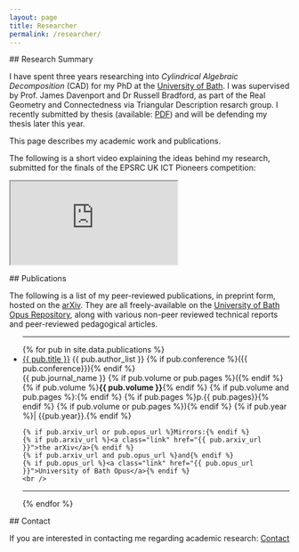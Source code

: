 ```yaml
---
layout: page
title: Researcher
permalink: /researcher/
---
```


##<i class="fa fa-flask"></i> Research Summary

I have spent three years researching into *Cylindrical Algebraic Decomposition* (CAD) for my PhD at the [University of Bath](university-of-bath). I was supervised by Prof. James Davenport and Dr Russell Bradford, as part of the Real Geometry and Connectedness via Triangular Description resarch group. I recently submitted by thesis (available: [PDF]()) and will be defending my thesis later this year.

This page describes my academic work and publications.

The following is a short video explaining the ideas behind my research, submitted for the finals of the EPSRC UK ICT Pioneers competition:

<iframe class="embed-responsive-item" src="http://www.youtube.com/embed/M33WRwr4bAY" allowfullscreen></iframe>

##<i class="fa fa-flask"></i> Publications

The following is a list of my peer-reviewed publications, in preprint form, hosted on the [arXiv](arxiv). They are all freely-available on the [University of Bath Opus Repository](opus), along with various non-peer reviewed technical reports and peer-reviewed pedagogical articles.

<ul>
<hr>
{% for pub in site.data.publications %}
  <li>
      <a class="post-link" href="/publications/{{ pub.filename | prepend: site.baseurl }}">{{ pub.title }}</a>
    {{ pub.author_list }} 
    {% if pub.conference %}({{ pub.conference}}){% endif %}
    <br />
    {{ pub.journal_name }} 
    {% if pub.volume or pub.pages %}({% endif %}
    {% if pub.volume %}<b>{{ pub.volume }}</b>{% endif %}
    {% if pub.volume and pub.pages %}:{% endif %}
    {% if pub.pages %}p.{{ pub.pages}}{% endif %}
    {% if pub.volume or pub.pages %}){% endif %}
    {% if pub.year %}| {{pub.year}}.{% endif %}
    <br/>

    {% if pub.arxiv_url or pub.opus_url %}Mirrors:{% endif %}
    {% if pub.arxiv_url %}<a class="link" href="{{ pub.arxiv_url }}">the arXiv</a>{% endif %}
    {% if pub.arxiv_url and pub.opus_url %}and{% endif %}
    {% if pub.opus_url %}<a class="link" href="{{ pub.opus_url }}">University of Bath Opus</a>{% endif %}
    <br />
  </li>
  <hr>
{% endfor %}
</ul>

##<i class="fa fa-flask"></i> Contact

If you are interested in contacting me regarding academic research: [<i class="fa fa-envelope"></i> Contact](mailto:researcher@davidjw.co.uk?Subject=Research%20Contact%20Enquiry)



[university-of-bath]: http://www.bath.ac.uk
[arxiv]:              http://arxiv.org/a/wilson_d_3
[opus]:               http://opus.bath.ac.uk/view/person_id/6172.html